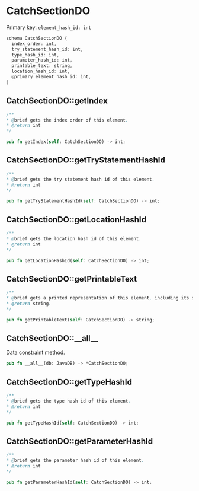 # CatchSectionDO

Primary key: `element_hash_id: int`

```rust
schema CatchSectionDO {
  index_order: int,
  try_statement_hash_id: int,
  type_hash_id: int,
  parameter_hash_id: int,
  printable_text: string,
  location_hash_id: int,
  @primary element_hash_id: int,
}
```
## CatchSectionDO::getIndex

```java
/**
* @brief gets the index order of this element.
* @return int
*/
```
```rust
pub fn getIndex(self: CatchSectionDO) -> int;
```
## CatchSectionDO::getTryStatementHashId

```java
/**
* @brief gets the try statement hash id of this element.
* @return int
*/
```
```rust
pub fn getTryStatementHashId(self: CatchSectionDO) -> int;
```
## CatchSectionDO::getLocationHashId

```java
/**
* @brief gets the location hash id of this element.
* @return int
*/
```
```rust
pub fn getLocationHashId(self: CatchSectionDO) -> int;
```
## CatchSectionDO::getPrintableText

```java
/**
* @brief gets a printed representation of this element, including its structure where applicable.
* @return string.
*/
```
```rust
pub fn getPrintableText(self: CatchSectionDO) -> string;
```
## CatchSectionDO::\_\_all\_\_

Data constraint method.

```rust
pub fn __all__(db: JavaDB) -> *CatchSectionDO;
```
## CatchSectionDO::getTypeHashId

```java
/**
* @brief gets the type hash id of this element.
* @return int
*/
```
```rust
pub fn getTypeHashId(self: CatchSectionDO) -> int;
```
## CatchSectionDO::getParameterHashId

```java
/**
* @brief gets the parameter hash id of this element.
* @return int
*/
```
```rust
pub fn getParameterHashId(self: CatchSectionDO) -> int;
```
